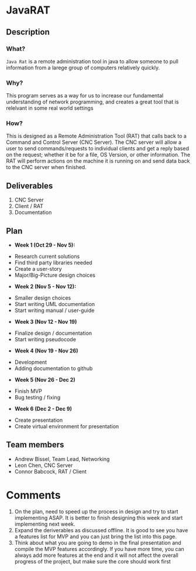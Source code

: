 # JavaRAT

## Description
### What?

`Java Rat` is a remote administration tool in java to allow someone to pull information from a larege group of computers relatively quickly.

### Why?

This program serves as a way for us to increase our fundamental understanding of network programming, and creates a great tool that is relelvant in some real world settings

### How?

This is designed as a Remote Administration Tool (RAT) that calls back to a Command and Control Server (CNC Server). The CNC server will allow a user to send commands/requests to individual clients and get a reply based on the request; whether it be for a file, OS Version, or other information. The RAT will perform actions on the machine it is running on and send data back to the CNC server when finished.

## Deliverables

1. CNC Server
2. Client / RAT
3. Documentation 

## Plan

* **Week 1 (Oct 29 - Nov 5):**
- Research current solutions
- Find third party libraries needed
- Create a user-story
- Major/Big-Picture design choices
* **Week 2 (Nov 5 - Nov 12):**
- Smaller design choices
- Start writing UML documentation
- Start writing manual / user-guide
* **Week 3 (Nov 12 - Nov 19)**
- Finalize design / documentation
- Start writing pseudocode
* **Week 4 (Nov 19 - Nov 26)**
- Development
- Adding documentation to github
* **Week 5 (Nov 26 - Dec 2)**
- Finish MVP
- Bug testing / fixing
* **Week 6 (Dec 2 - Dec 9)**
- Create presentation
- Create virtual environment for presentation

## Team members

* Andrew Bissel, Team Lead, Networking
* Leon Chen, CNC Server
* Connor Babcock, RAT / Client

# Comments
1. On the plan, need to speed up the process in design and try to start implementing ASAP. It is better to finish designing this week and start implementing next week.
2. Expand the deriverables as discussed offline. It is good to see you have a features list for MVP and you can just bring the list into this page.
3. Think about what you are going to demo in the final presentation and compile the MVP features accordingly. If you have more time, you can always add more features at the end and it will not affect the overall progress of the project, but make sure the core should work first

